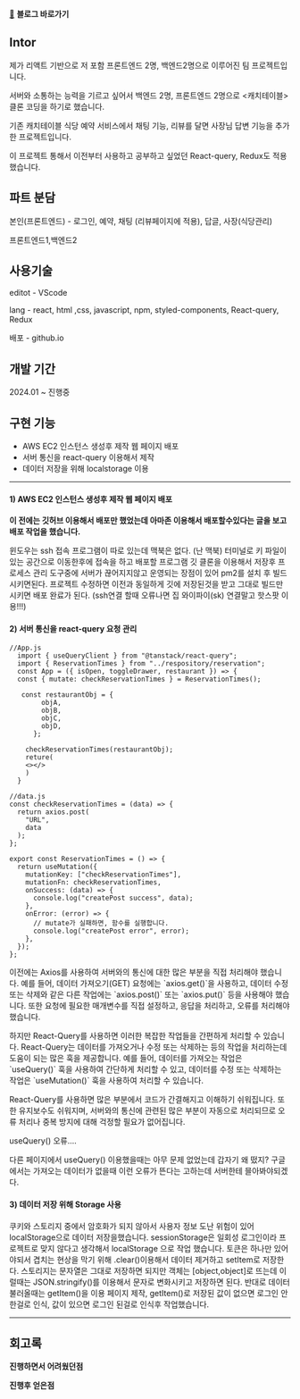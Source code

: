 [🔗](https://saltsoyeon.tistory.com/54)
**블로그 바로가기**

## **Intor**

제가 리액트 기반으로 저 포함 프론트엔드 2명, 백엔드2명으로 이루어진 팀 프로젝트입니다.

서버와 소통하는 능력을 기르고 싶어서 백엔드 2명, 프론트엔드 2명으로 <캐치테이블> 클론 코딩을 하기로 했습니다.

기존 캐치테이블 식당 예약 서비스에서 채팅 기능, 리뷰를 달면 사장님 답변 기능을 추가한 프로젝트입니다.

이 프로젝트 통해서 이전부터 사용하고 공부하고 싶었던 React-query, Redux도 적용했습니다.

## **파트 분담**

본인(프론트엔드) - 로그인, 예약, 채팅 (리뷰페이지에 적용), 답글, 사장(식당관리)

프론트엔드1,백엔드2

## **사용기술**

editot - VScode

lang - react, html ,css, javascript, npm, styled-components, React-query, Redux

배포 - github.io

## **개발 기간**

2024.01 ~ 진행중

## **구현 기능**

-   AWS EC2 인스턴스 생성후 제작 웹 페이지 배포
-   서버 통신을 react-query 이용해서 제작
-   데이터 저장을 위해 localstorage 이용



---

#### **1) AWS EC2 인스턴스 생성후 제작 웹 페이지 배포**

**이 전에는 깃허브 이용해서 배포만 했었는데 아마존 이용해서 배포할수있다는 글을 보고 배포 작업을 했습니다.**

윈도우는 ssh 접속 프로그램이 따로 있는데 맥북은 없다. (난 맥북) 터미널로 키 파일이 있는 공간으로 이동한후에 접속을 하고 배포할 프로그램 깃 클론을 이용해서 저장후 프로세스 관리 도구중에 서버가 끊어지지않고 운영되는 장점이 있어 pm2를 설치 후 빌드 시키면된다. 프로젝트 수정하면 이전과 동일하게 깃에 저장된것을 받고 그대로 빌드만 시키면 배포 완료가 된다. (ssh연결 할때 오류나면 집 와이파이(sk) 연결말고 핫스팟 이용!!!)

#### **2) 서버 통신을 react-query 요청 관리**

```
//App.js
  import { useQueryClient } from "@tanstack/react-query";
  import { ReservationTimes } from "../respository/reservation";
  const App = ({ isOpen, toggleDrawer, restaurant }) => {
  const { mutate: checkReservationTimes } = ReservationTimes();

   const restaurantObj = {
        objA,
        objB,
        objC,
        objD,
      };

    checkReservationTimes(restaurantObj);
    reture(
    <></>
    )
  }

//data.js
const checkReservationTimes = (data) => {
  return axios.post(
    "URL",
    data
  );
};

export const ReservationTimes = () => {
  return useMutation({
    mutationKey: ["checkReservationTimes"],
    mutationFn: checkReservationTimes,
    onSuccess: (data) => {
      console.log("createPost success", data);
    },
    onError: (error) => {
      // mutate가 실패하면, 함수를 실행합니다.
      console.log("createPost error", error);
    },
  });
};
```

이전에는 Axios를 사용하여 서버와의 통신에 대한 많은 부분을 직접 처리해야 했습니다. 예를 들어, 데이터 가져오기(GET) 요청에는 \`axios.get()\`을 사용하고, 데이터 수정 또는 삭제와 같은 다른 작업에는 \`axios.post()\` 또는 \`axios.put()\` 등을 사용해야 했습니다. 또한 요청에 필요한 매개변수를 직접 설정하고, 응답을 처리하고, 오류를 처리해야 했습니다.

하지만 React-Query를 사용하면 이러한 복잡한 작업들을 간편하게 처리할 수 있습니다. React-Query는 데이터를 가져오거나 수정 또는 삭제하는 등의 작업을 처리하는데 도움이 되는 많은 훅을 제공합니다. 예를 들어, 데이터를 가져오는 작업은 \`useQuery()\` 훅을 사용하여 간단하게 처리할 수 있고, 데이터를 수정 또는 삭제하는 작업은 \`useMutation()\` 훅을 사용하여 처리할 수 있습니다.

React-Query를 사용하면 많은 부분에서 코드가 간결해지고 이해하기 쉬워집니다. 또한 유지보수도 쉬워지며, 서버와의 통신에 관련된 많은 부분이 자동으로 처리되므로 오류 처리나 중복 방지에 대해 걱정할 필요가 없어집니다. 

useQuery() 오류....

다른 페이지에서 useQuery() 이용했을때는 아무 문제 없었는데 갑자기 왜 떴지? 구글에서는 가져오는 데이터가 없을때 이런 오류가 뜬다는 고하는데 서버한테 믈아봐야되겠다.

#### **3) 데이터 저장 위해 Storage 사용**

쿠키와 스토리지 중에서 암호화가 되지 않아서 사용자 정보 도난 위험이 있어 localStorage으로 데이터 저장을했습니다. sessionStorage은 일회성 로그인이라 프로젝트로 맞지 않다고 생각해서 localStorage 으로 작업 했습니다. 토큰은 하나만 있어야되서 겹치는 현상을 막기 위해 .clear()이용해서 데이터 제거하고 setItem로 저장한다. 스토리지는 문자열은 그대로 저장하면 되지만 객체는 \[object,object\]로 뜨는데 이럴때는 JSON.stringify()를 이용해서 문자로 변화시키고 저장하면 된다. 반대로 데이터 불러올때는 getItem()을 이용 페이지 제작, getItem()로 저장된 값이 없으면 로그인 안 한걸로 인식, 값이 있으면 로그인 된걸로 인식후 작업했습니다.

---

## **회고록**

**진행하면서 어려웠던점**

**진행후 얻은점**
